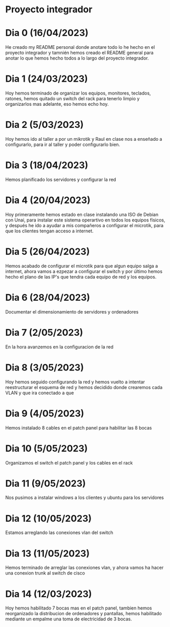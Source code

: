 # Proyecto integrador

# Dia 0 (16/04/2023)
He creado my README personal donde anotare todo lo he hecho en el proyecto integrador y tamnién hemos creado el README general para anotar lo que hemos hecho todos a lo largo del proyecto integrador.

# Dia 1 (24/03/2023)
Hoy hemos terminado de organizar los equipos, monitores, teclados, ratones, hemos quitado un switch del rack para tenerlo limpio y organizarlos mas adelante, eso hemos echo hoy.

# Dia 2 (5/03/2023)
Hoy hemos ido al taller a por un mikrotik y Raul en clase nos a enseñado a configurarlo, para ir al taller y poder configurarlo bien.

# Dia 3 (18/04/2023)
Hemos planificado los servidores y configurar la red

# Dia 4 (20/04/2023)
Hoy primeramente hemos estado en clase instalando una ISO de Debian con Unai, para instalar este sistema operartivo en todos los equipos físicos, y después he ido a ayudar a mis compañeros a configurar el microtik, para que los clientes tengan acceso a internet.

# Dia 5 (26/04/2023)
Hemos acabado de configurar el microtik para que algun equipo salga a internet, ahora vamos a ezpezar a configurar el switch y por último hemos hecho el plano de las IP's que tendra cada equipo de red y los equipos.

# Dia 6 (28/04/2023)
Documentar el dimensionamiento de servidores y ordenadores

# Dia 7 (2/05/2023)
En la hora avanzemos en la configuracion de la red

# Dia 8 (3/05/2023)
Hoy hemos seguido configurando la red y hemos vuelto a intentar reestructurar el esquema de red y hemos decidido donde crearemos cada VLAN y que ira conectado a que

# Dia 9 (4/05/2023)
Hemos instalado 8 cables en el patch panel para habilitar las 8 bocas

# Dia 10 (5/05/2023)
Organizamos el switch el patch panel y los cables en el rack 

# Dia 11 (9/05/2023)
Nos pusimos a instalar windows a los clientes y ubuntu para los servidores

# Dia 12 (10/05/2023)
Estamos arreglando las conexiones vlan del switch

# Dia 13 (11/05/2023)
Hemos terminado de arreglar las conexiones vlan, y ahora vamos ha hacer una conexion trunk al switch de cisco

# Dia 14 (12/03/2023)
Hoy hemos habilitado 7 bocas mas en el patch panel, tambien hemos reorganizado la distribucion de ordenadores y pantallas, hemos habilitado mediante un empalme una toma de electricidad de 3 bocas.
